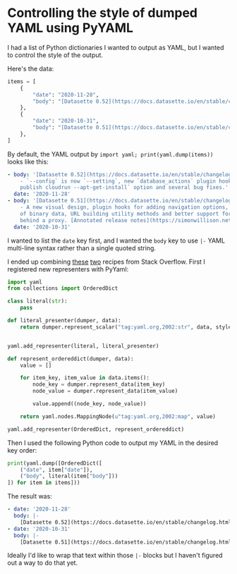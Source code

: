 # Controlling the style of dumped YAML using PyYAML

I had a list of Python dictionaries I wanted to output as YAML, but I wanted to control the style of the output.

Here's the data:
```python
items = [
    {
        "date": "2020-11-28",
        "body": "[Datasette 0.52](https://docs.datasette.io/en/stable/changelog.html#v0-52) - `--config` is now `--setting`, new `database_actions` plugin hook, `datasette publish cloudrun --apt-get-install` option and several bug fixes.",
    },
    {
        "date": "2020-10-31",
        "body": "[Datasette 0.51](https://docs.datasette.io/en/stable/changelog.html#v0-51) - A new visual design, plugin hooks for adding navigation options, better handling of binary data, URL building utility methods and better support for running Datasette behind a proxy. [Annotated release notes](https://simonwillison.net/2020/Nov/1/datasette-0-51/).",
    },
]
```
By default, the YAML output by `import yaml; print(yaml.dump(items))` looks like this:
```yaml
- body: '[Datasette 0.52](https://docs.datasette.io/en/stable/changelog.html#v0-52)
    - `--config` is now `--setting`, new `database_actions` plugin hook, `datasette
    publish cloudrun --apt-get-install` option and several bug fixes.'
  date: '2020-11-28'
- body: '[Datasette 0.51](https://docs.datasette.io/en/stable/changelog.html#v0-51)
    - A new visual design, plugin hooks for adding navigation options, better handling
    of binary data, URL building utility methods and better support for running Datasette
    behind a proxy. [Annotated release notes](https://simonwillison.net/2020/Nov/1/datasette-0-51/).'
  date: '2020-10-31'
```
I wanted to list the `date` key first, and I wanted the `body` key to use `|-` YAML multi-line syntax rather than a single quoted string.

I ended up combining [these](https://stackoverflow.com/a/8641732) [two](https://stackoverflow.com/a/16782282) recipes from Stack Overflow. First I registered new representers with PyYaml:

```python
import yaml
from collections import OrderedDict

class literal(str):
    pass

def literal_presenter(dumper, data):
    return dumper.represent_scalar("tag:yaml.org,2002:str", data, style="|")


yaml.add_representer(literal, literal_presenter)

def represent_ordereddict(dumper, data):
    value = []

    for item_key, item_value in data.items():
        node_key = dumper.represent_data(item_key)
        node_value = dumper.represent_data(item_value)

        value.append((node_key, node_value))

    return yaml.nodes.MappingNode(u"tag:yaml.org,2002:map", value)

yaml.add_representer(OrderedDict, represent_ordereddict)
```
Then I used the following Python code to output my YAML in the desired key order:
```python
print(yaml.dump([OrderedDict([
    ("date", item["date"]),
    ("body", literal(item["body"]))
]) for item in items]))
```
The result was:
```yaml
- date: '2020-11-28'
  body: |-
    [Datasette 0.52](https://docs.datasette.io/en/stable/changelog.html#v0-52) - `--config` is now `--setting`, new `database_actions` plugin hook, `datasette publish cloudrun --apt-get-install` option and several bug fixes.
- date: '2020-10-31'
  body: |-
    [Datasette 0.51](https://docs.datasette.io/en/stable/changelog.html#v0-51) - A new visual design, plugin hooks for adding navigation options, better handling of binary data, URL building utility methods and better support for running Datasette behind a proxy. [Annotated release notes](https://simonwillison.net/2020/Nov/1/datasette-0-51/).
```
Ideally I'd like to wrap that text within those `|-` blocks but I haven't figured out a way to do that yet.
